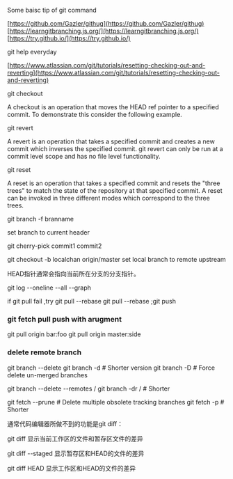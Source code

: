 Some baisc tip of git command


[https://github.com/Gazler/githug](https://github.com/Gazler/githug)
[https://learngitbranching.js.org/](https://learngitbranching.js.org/)
[https://try.github.io/](https://try.github.io/)

git help everyday

[https://www.atlassian.com/git/tutorials/resetting-checking-out-and-reverting](https://www.atlassian.com/git/tutorials/resetting-checking-out-and-reverting)

git checkout

A checkout is an operation that moves the HEAD ref pointer to a specified commit. To demonstrate this consider the following example.


git revert

A revert is an operation that takes a specified commit and creates a new commit which inverses the specified commit. git revert can only be run at a commit level scope and has no file level functionality.

git reset 

A reset is an operation that takes a specified commit and resets the "three trees" to match the state of the repository at that specified commit. A reset can be invoked in three different modes which correspond to the three trees.

git branch -f branname

set  branch to current header


git cherry-pick commit1 commit2 

git checkout -b localchan origin/master
set local branch to remote upstream


HEAD指针通常会指向当前所在分支的分支指针。


git log --oneline --all --graph

if git pull fail  ,try git pull --rebase 
git pull --rebase ;git push

### git fetch pull push with arugment

git pull origin bar:foo
git pull origin master:side


### delete remote branch

git branch --delete <branch>
git branch -d <branch> # Shorter version
git branch -D <branch> # Force delete un-merged branches


git branch --delete --remotes <remote>/<branch>
git branch -dr <remote>/<branch> # Shorter

git fetch <remote> --prune # Delete multiple obsolete tracking branches
git fetch <remote> -p      # Shorter
  
  
  
  
  通常代码编辑器所做不到的功能是git diff：

git diff 显示当前工作区的文件和暂存区文件的差异

git diff --staged 显示暂存区和HEAD的文件的差异

git diff HEAD 显示工作区和HEAD的文件的差异

